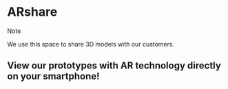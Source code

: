 # ARshare
> [!NOTE]
> We use this space to share 3D models with our customers.
> 
## View our prototypes with AR technology directly on your smartphone!
